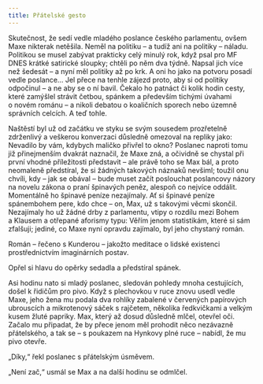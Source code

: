 ```yaml
---
title: Přátelské gesto
---
```


Skutečnost, že sedí vedle mladého poslance českého parlamentu, ovšem Maxe nikterak netěšila. Neměl na politiku – a tudíž ani na politiky – náladu. Politikou se musel zabývat prakticky celý minulý rok, když psal pro MF DNES krátké satirické sloupky; chtěli po něm dva týdně. Napsal jich více než šedesát – a nyní měl politiky až po krk. A oni ho jako na potvoru posadí vedle poslance… Jel přece na tenhle zájezd proto, aby si od politiky odpočinul – a ne aby se o ní bavil. Čekalo ho patnáct či kolik hodin cesty, které zamýšlel strávit četbou, spánkem a především tichými úvahami o novém románu – a nikoli debatou o koaličních sporech nebo územně správních celcích. A teď tohle.

Naštěstí byl už od začátku ve styku se svým sousedem prozřetelně zdrženlivý a veškerou konverzaci důsledně omezoval na repliky jako: Nevadilo by vám, kdybych maličko přivřel to okno? Poslanec naproti tomu již přinejmenším dvakrát naznačil, že Maxe zná, a očividně se chystal při první vhodné příležitosti představit – ale právě toho se Max bál, a proto neomaleně předstíral, že si žádných takových náznaků nevšiml; toužil onu chvíli, kdy – jak se obával – bude muset začít poslouchat poslancovy názory na novelu zákona o praní špinavých peněz, alespoň co nejvíce oddálit. Momentálně ho špinavé peníze nezajímaly. Ať si špinavé peníze spánembohem pere, kdo chce – on, Max, už s takovými věcmi skončil. Nezajímaly ho už žádné drby z parlamentu, vtipy o rozdílu mezi Bohem a Klausem a otřepané aforismy typu: Věřím jenom statistikám, které si sám zfalšuji; jediné, co Maxe nyní opravdu zajímalo, byl jeho chystaný román.

Román – řečeno s Kunderou – jakožto meditace o lidské existenci prostřednictvím imaginárních postav.

Opřel si hlavu do opěrky sedadla a předstíral spánek.

Asi hodinu nato si mladý poslanec, sledován pohledy mnoha cestujících, došel k řidičům pro pivo. Když s plechovkou v ruce znovu usedl vedle Maxe, jeho žena mu podala dva rohlíky zabalené v červených papírových ubrouscích a mikrotenový sáček s rajčetem, několika ředkvičkami a velkým kusem žluté papriky. Max, který až dosud důsledně mlčel, otevřel oči. Začalo mu připadat, že by přece jenom měl prohodit něco nezávazně přátelského, a tak se – s poukazem na Hynkovy plné ruce – nabídl, že mu pivo otevře.

„Díky,“ řekl poslanec s přátelským úsměvem.

„Není zač,“ usmál se Max a na další hodinu se odmlčel.
